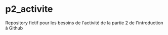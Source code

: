 # p2_activite
Repository fictif pour les besoins de l'activité de la partie 2 de l'introduction à Github
